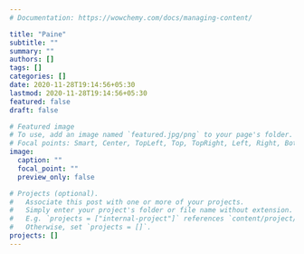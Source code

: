 ```yaml
---
# Documentation: https://wowchemy.com/docs/managing-content/

title: "Paine"
subtitle: ""
summary: ""
authors: []
tags: []
categories: []
date: 2020-11-28T19:14:56+05:30
lastmod: 2020-11-28T19:14:56+05:30
featured: false
draft: false

# Featured image
# To use, add an image named `featured.jpg/png` to your page's folder.
# Focal points: Smart, Center, TopLeft, Top, TopRight, Left, Right, BottomLeft, Bottom, BottomRight.
image:
  caption: ""
  focal_point: ""
  preview_only: false

# Projects (optional).
#   Associate this post with one or more of your projects.
#   Simply enter your project's folder or file name without extension.
#   E.g. `projects = ["internal-project"]` references `content/project/deep-learning/index.md`.
#   Otherwise, set `projects = []`.
projects: []
---
```

